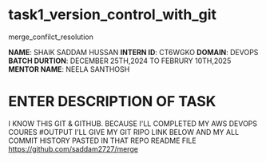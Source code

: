 # task1_version_control_with_git
merge_confilct_resolution

**NAME**: SHAIK SADDAM HUSSAN
**INTERN ID**: CT6WGKO
**DOMAIN**: DEVOPS
**BATCH DURTION**: DECEMBER 25TH,2024 TO FEBRURY 10TH,2025
**MENTOR NAME**: NEELA SANTHOSH
# ENTER DESCRIPTION OF TASK
I KNOW THIS GIT & GITHUB.
BECAUSE I'LL COMPLETED MY AWS DEVOPS COURES
#OUTPUT
I'LL GIVE MY GIT RIPO  LINK BELOW AND MY ALL COMMIT HISTORY PASTED IN THAT REPO README FILE
https://github.com/saddam2727/merge
